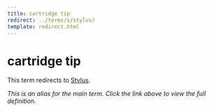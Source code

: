 ```yaml
---
title: cartridge tip
redirect: ../terms/s/stylus/
template: redirect.html
---
```


# cartridge tip

This term redirects to [Stylus](../terms/s/stylus/).

*This is an alias for the main term. Click the link above to view the full definition.*
